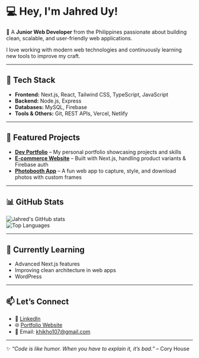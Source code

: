 # 💻 Hey, I'm Jahred Uy!  

👋 A **Junior Web Developer** from the Philippines passionate about building clean, scalable, and user-friendly web applications.  

I love working with modern web technologies and continuously learning new tools to improve my craft.  

---

## 🚀 Tech Stack  
- **Frontend:** Next.js, React, Tailwind CSS, TypeScript, JavaScript  
- **Backend:** Node.js, Express  
- **Databases:** MySQL, Firebase  
- **Tools & Others:** Git, REST APIs, Vercel, Netlify  

---

## 📂 Featured Projects  
- [**Dev Portfolio**](https://github.com/Jahjah07/WebPortfolio) – My personal portfolio showcasing projects and skills  
- [**E-commerce Website**](#) – Built with Next.js, handling product variants & Firebase auth
- [**Photobooth App**](https://github.com/Jahjah07/PhotoBooth) – A fun web app to capture, style, and download photos with custom frames

---

## 📊 GitHub Stats  
![Jahred's GitHub stats](https://github-readme-stats.vercel.app/api?username=Jahjah07&show_icons=true&theme=tokyonight)  
![Top Languages](https://github-readme-stats.vercel.app/api/top-langs/?username=Jahjah07&layout=compact&theme=tokyonight)  

---

## 🌱 Currently Learning  
- Advanced Next.js features  
- Improving clean architecture in web apps
- WordPress

---

## 📫 Let’s Connect  
- 💼 [LinkedIn](#)  
- 🌐 [Portfolio Website](https://jahreduy.netlify.app/)  
- 📧 Email: [khikho107@gmail.com](mailto:khikho107@gmail.com)  

---

✨ *“Code is like humor. When you have to explain it, it’s bad.”* – Cory House  

